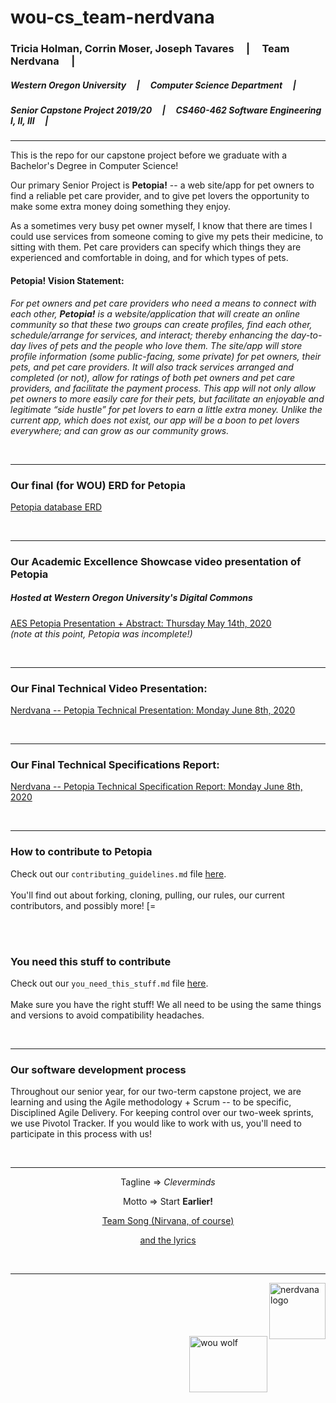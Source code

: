 # wou-cs_team-nerdvana
### Tricia Holman, Corrin Moser, Joseph Tavares &nbsp;&nbsp;&nbsp; | &nbsp;&nbsp;&nbsp; Team Nerdvana &nbsp;&nbsp;&nbsp; |
##### Western Oregon University &nbsp;&nbsp;&nbsp; | &nbsp;&nbsp;&nbsp; Computer Science Department &nbsp;&nbsp;&nbsp; | 
##### Senior Capstone Project 2019/20 &nbsp;&nbsp;&nbsp; | &nbsp;&nbsp;&nbsp; CS460-462 Software Engineering I, II, III &nbsp;&nbsp;&nbsp; | 
<hr>

This is the repo for our capstone project before we graduate with a Bachelor's Degree in Computer Science!

Our primary Senior Project is **Petopia!** -- a web site/app for pet owners to find a reliable pet care provider, and to give pet lovers the opportunity to make some extra money doing something they enjoy.  

As a sometimes very busy pet owner myself, I know that there are times I could use services from someone coming to give my pets their medicine, to sitting with them.  Pet care providers can specify which things they are experienced and comfortable in doing, and for which types of pets.


#### Petopia! Vision Statement:
*For pet owners and pet care providers who need a means to connect with each other, **Petopia!** is a website/application that will create an online community so that these two groups can create profiles, find each other, schedule/arrange for services, and interact; thereby enhancing the day-to-day lives of pets and the people who love them.  The site/app will store profile information (some public-facing, some private) for pet owners, their pets, and pet care providers.  It will also track services arranged and completed (or not), allow for ratings of both pet owners and pet care providers, and facilitate the payment process.  This app will not only allow pet owners to more easily care for their pets, but facilitate an enjoyable and legitimate “side hustle” for pet lovers to earn a little extra money.  Unlike the current app, which does not exist, our app will be a boon to pet lovers everywhere; and can grow as our community grows.*

<br>
<hr>

### Our final (for WOU) ERD for Petopia
[Petopia database ERD](https://github.com/Stormy9/wou-cs_team-nerdvana/blob/master/Petopia/Petopia_models-diagrams/FINAL_PETOPIA_ERD.png)

<br>
<hr>

### Our Academic Excellence Showcase video presentation of Petopia
##### Hosted at Western Oregon University's Digital Commons
[AES Petopia Presentation + Abstract:  Thursday May 14th, 2020](https://digitalcommons.wou.edu/aes/216/) <br>
_(note at this point, Petopia was incomplete!)_

<br>
<hr>

### Our Final Technical Video Presentation:
[Nerdvana -- Petopia Technical Presentation: Monday June 8th, 2020](https://youtu.be/Sy_YOToMjH8)

<br>
<hr>

### Our Final Technical Specifications Report:
[Nerdvana -- Petopia Technical Specification Report: Monday June 8th, 2020](https://github.com/Stormy9/wou-cs_team-nerdvana/blob/master/Petopia/Petopia_FinalTechDocs/Petopia_Technical-Specifications-Report_rev.pdf)

<br>
<hr>

### How to contribute to Petopia
Check out our `contributing_guidelines.md` file [here](../tlh_m05_team_github_stuff/Team_Nerdvana_Info/contributing_process.md).
<br><br>
You'll find out about forking, cloning, pulling, our rules, our current contributors, and possibly more!   [=

<br><br>

### You need this stuff to contribute
Check out our `you_need_this_stuff.md` file [here](../tlh_m05_team_github_stuff/Team_Nerdvana_Info/you_need_this_stuff.md).
<br><br>
Make sure you have the right stuff!  We all need to be using the same things and versions to avoid compatibility headaches.

<br>
<hr>

### Our software development process
Throughout our senior year, for our two-term capstone project, we are learning and using the Agile methodology + Scrum -- to be specific, Disciplined Agile Delivery.  For keeping control over our two-week sprints, we use Pivotol Tracker.  If you would like to work with us, you'll need to participate in this process with us!

<br>
<hr>

<p align="center">Tagline => <i>Cleverminds</i></p>
<p align="center">Motto =>  Start <b>Earlier!</b></p>

<p align="center"><a href="https://www.youtube.com/watch?v=_fdYjlAviT8">Team Song (Nirvana, of course)</a></p>
<p align="center"><a href="https://genius.com/Nirvana-territorial-pissings-lyrics">and the lyrics</a></p>

<br>
<hr>
<img src="https://stormy9.github.io/nerdvana/TeamNerdvana_Logo.png" alt="nerdvana logo" width="90" height="90" align="right">
<br><br><br><br><br>
<img src="https://stormy9.github.io/nerdvana/WOUWolves.png" alt="wou wolf" width="125" height="90" align="right">

